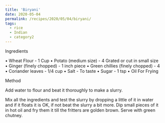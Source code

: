 ```yaml
---
title: 'Biryani'
date: 2020-05-04
permalink: /recipes/2020/05/04/biryani/
tags:
  - rice
  - Indian
  - category2
---
```


Ingredients

•	Wheat Flour - 1 Cup
•	Potato (medium size) - 4 Grated or cut in small size
•	Ginger (finely chopped) - 1 inch piece
•	Green chillies (finely chopped) - 4 
•	Coriander leaves - 1/4 cup
•	Salt - To taste
•	Sugar - 1 tsp
•	Oil For Frying

Method

Add water to flour and beat it thoroughly to make a slurry.

Mix all the ingredients and test the slurry by dropping a little of it in water and if it floats it is OK, if not beat the slurry a bit more. Dip small pieces of it in hot oil and fry them it till the fritters are golden brown. Serve with green chutney.



